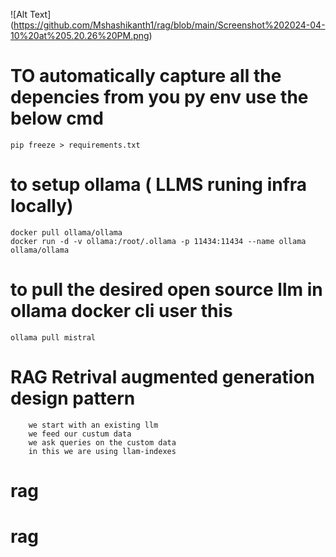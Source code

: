 
![Alt Text] (https://github.com/Mshashikanth1/rag/blob/main/Screenshot%202024-04-10%20at%205.20.26%20PM.png)

# TO automatically capture all the depencies from you py env use the below cmd
```
pip freeze > requirements.txt
```

# to setup ollama ( LLMS runing infra locally) 
```
docker pull ollama/ollama
docker run -d -v ollama:/root/.ollama -p 11434:11434 --name ollama ollama/ollama
```

# to pull the desired open source llm  in ollama docker cli user this
```
ollama pull mistral
```

# RAG Retrival augmented generation design pattern

```
    we start with an existing llm
    we feed our custum data
    we ask queries on the custom data
    in this we are using llam-indexes
```


# rag
# rag
